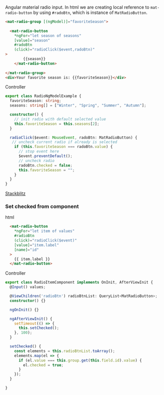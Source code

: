 Angular material radio input. In html we are creating local reference to `mat-radio-button` by using `#radoBtn`, which is instance of `MatRadioButton`.

```html
<mat-radio-group [(ngModel)]="favoriteSeason">
	
  <mat-radio-button 
    *ngFor="let season of seasons" 
    [value]="season" 
    #radoBtn
    (click)="radioClick($event,radoBtn)"
>
		{{season}}
	</mat-radio-button>
  
</mat-radio-group>
<div>Your favorite season is: {{favoriteSeason}}</div>
```

Controller
```ts
export class RadioNgModelExample {
  favoriteSeason: string;
  seasons: string[] = ["Winter", "Spring", "Summer", "Autumn"];

  constructor() {
    // init radio with default selected value
    this.favoriteSeason = this.seasons[2];
  }

  radioClick($event: MouseEvent, radoBtn: MatRadioButton) {
   // uncheck current radio if already is selected
    if (this.favoriteSeason === radoBtn.value) {
      // stop event here
      $event.preventDefault();
      // uncheck radio
      radoBtn.checked = false;
      this.favoriteSeason = "";
    }
  }
}
```
[Stackblitz](https://stackblitz.com/edit/angular-mat-radio?file=src/app/radio-ng-model-example.ts)

### Set checked from component
html
```html
  <mat-radio-button
    *ngFor="let item of values"
    #radioBtn
    (click)="radioClick($event)"
    [value]="item.label"
    [name]="id"
  >
    {{ item.label }}
  </mat-radio-button>
```
Controller
```ts
export class RadioItemComponent implements OnInit, AfterViewInit {
  @Input() values;

  @ViewChildren('radioBtn') radioBtnList: QueryList<MatRadioButton>;
  constructor() {}

  ngOnInit() {}

  ngAfterViewInit() {
    setTimeout(() => {
      this.setChecked();
    }, 100);
  }

  setChecked() {
    const elements = this.radioBtnList.toArray();
    elements.map(el => {
      if (el.value === this.group.get(this.field.id).value) {
        el.checked = true;
      }
    });
  }

}
```
